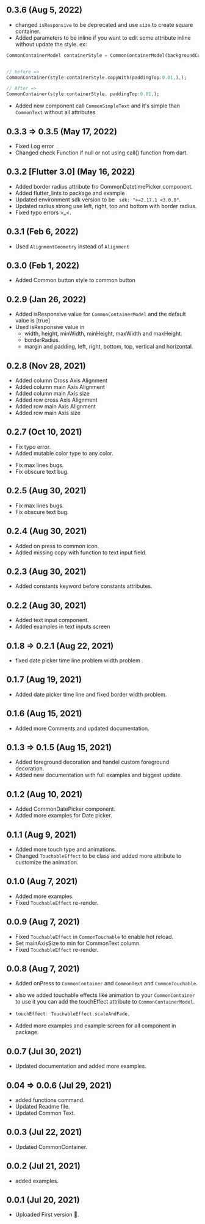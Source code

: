 ## 0.3.6  (Aug 5, 2022)

- changed `isResponsive` to be deprecated and use `size` to create square container.
- Added parameters to be inline if you want to edit some attribute inline without update the style.
ex: 
```dart 
CommonContainerModel containerStyle = CommonContainerModel(backgroundColor:Colors.red, width:0.2,);


// before =>
CommonContainer(style:containerStyle.copyWith(paddingTop:0.01,),);

// After =>
CommonContainer(style:containerStyle, paddingTop:0.01,);

```
- Added new component call `CommonSimpleText` and it's simple than `CommonText` without all attributes

## 0.3.3 => 0.3.5  (May 17, 2022)

- Fixed Log error
- Changed check Function if null or not using call() function from dart.

## 0.3.2 [Flutter 3.0] (May 16, 2022)

- Added border radius attribute fro CommonDatetimePicker component.
- Added flutter_lints to package and example 
- Updated environment sdk version to be ` sdk: ">=2.17.1 <3.0.0"`.
- Updated radius strong use left, right, top and bottom with border radius.
- Fixed typo errors >_<.

## 0.3.1  (Feb 6, 2022)

- Used `AlignmentGeometry` instead of `Alignment`

## 0.3.0   (Feb 1, 2022)

- Added Common button style to common button

## 0.2.9   (Jan 26, 2022)

- Added isResponsive value for `CommonContainerModel` and the default value is [true]
- Used isResponsive value in 
  - width, height, minWidth, minHeight, maxWidth and maxHeight.
  - borderRadius.
  - margin and padding, left, right, bottom, top, vertical and horizontal.

## 0.2.8  (Nov 28, 2021)

- Added column Cross Axis Alignment
- Added column main Axis Alignment
- Added column main Axis size
- Added row cross Axis Alignment
- Added row main Axis Alignment
- Added row main Axis size

## 0.2.7  (Oct 10, 2021)
* Fix typo error.
* Added mutable color type to any color.

- Fix max lines bugs.
- Fix obscure text bug.


## 0.2.5  (Aug 30, 2021)
* Fix max lines bugs.
* Fix obscure text bug.

## 0.2.4  (Aug 30, 2021)

- Added on press to common icon.
- Added missing copy with function to text input field.

## 0.2.3  (Aug 30, 2021)

- Added constants keyword before constants attributes.

## 0.2.2  (Aug 30, 2021)

- Added text input component.
- Added examples in text inputs screen

## 0.1.8 => 0.2.1  (Aug 22, 2021)

- fixed date picker time line problem width problem .

## 0.1.7  (Aug 19, 2021)

- Added date picker time line and fixed border width problem.

## 0.1.6  (Aug 15, 2021)

- Added more Comments and updated documentation.

## 0.1.3 => 0.1.5 (Aug 15, 2021)

- Added foreground decoration and handel custom foreground decoration.
- Added new documentation with full examples and biggest update.

## 0.1.2  (Aug 10, 2021)

- Added CommonDatePicker component.
- Added more examples for Date picker.

## 0.1.1  (Aug 9, 2021)

- Added more touch type and animations.
- Changed `TouchableEffect` to be class and added more attribute to customize the animation.

## 0.1.0  (Aug 7, 2021)

- Added more examples.
- Fixed `TouchableEffect` re-render.

## 0.0.9 (Aug 7, 2021)

- Fixed `TouchableEffect` in `CommonTouchable` to enable hot reload.
- Set mainAxisSize to min for CommonText column.
- Fixed `TouchableEffect` re-render.

## 0.0.8 (Aug 7, 2021)

- Added onPress to `CommonContainer` and `CommonText` and `CommonTouchable`.
- also we added touchable effects like animation to your `CommonContainer` to use it you can add the touchEffect attribute to `CommonContainerModel`.

- ```dart
  touchEffect: TouchableEffect.scaleAndFade,
  ```
- Added more examples and example screen for all component in package.

## 0.0.7 (Jul 30, 2021)

- Updated documentation and added more examples.

## 0.04 => 0.0.6 (Jul 29, 2021)

- added functions command.
- Updated Readme file.
- Updated Common Text.

## 0.0.3  (Jul 22, 2021)

- Updated CommonContainer.

## 0.0.2  (Jul 21, 2021)

- added examples.

## 0.0.1  (Jul 20, 2021)

- Uploaded First version 🚀.